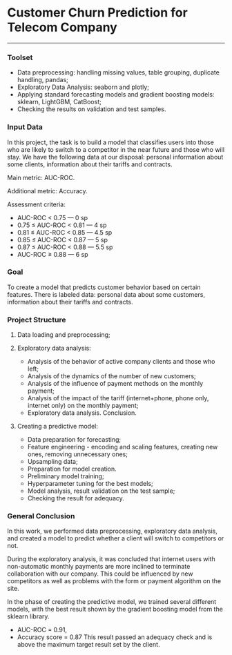 
# Customer Churn Prediction for Telecom Company
***

### Toolset
* Data preprocessing: handling missing values, table grouping, duplicate handling, pandas;
* Exploratory Data Analysis: seaborn and plotly;
* Applying standard forecasting models and gradient boosting models: sklearn, LightGBM, CatBoost;
* Checking the results on validation and test samples.

### Input Data

In this project, the task is to build a model that classifies users into those who are likely to switch to a competitor in the near future and those who will stay. We have the following data at our disposal: personal information about some clients, information about their tariffs and contracts.

Main metric: AUC-ROC.

Additional metric: Accuracy.

Assessment criteria:

* AUC-ROC < 0.75 — 0 sp
* 0.75 ≤ AUC-ROC < 0.81 — 4 sp
* 0.81 ≤ AUC-ROC < 0.85 — 4.5 sp
* 0.85 ≤ AUC-ROC < 0.87 — 5 sp
* 0.87 ≤ AUC-ROC < 0.88 — 5.5 sp
* AUC-ROC ≥ 0.88 — 6 sp

### Goal
To create a model that predicts customer behavior based on certain features.
There is labeled data: personal data about some customers, information about their tariffs and contracts.

### Project Structure

1. Data loading and preprocessing;


2. Exploratory data analysis:

   * Analysis of the behavior of active company clients and those who left;
   * Analysis of the dynamics of the number of new customers;
   * Analysis of the influence of payment methods on the monthly payment;
   * Analysis of the impact of the tariff (internet+phone, phone only, internet only) on the monthly payment;
   * Exploratory data analysis. Conclusion.
   
3. Creating a predictive model:  

    * Data preparation for forecasting;
    * Feature engineering - encoding and scaling features, creating new ones, removing unnecessary ones;
    * Upsampling data;
    * Preparation for model creation.
    * Preliminary model training;
    * Hyperparameter tuning for the best models;
    * Model analysis, result validation on the test sample;
    * Checking the result for adequacy.  

### General Conclusion

In this work, we performed data preprocessing, exploratory data analysis, and created a model to predict whether a client will switch to competitors or not.

During the exploratory analysis, it was concluded that internet users with non-automatic monthly payments are more inclined to terminate collaboration with our company. This could be influenced by new competitors as well as problems with the form or payment algorithm on the site.

In the phase of creating the predictive model, we trained several different models, with the best result shown by the gradient boosting model from the sklearn library.

* AUC-ROC = 0.91,
* Accuracy score = 0.87
This result passed an adequacy check and is above the maximum target result set by the client.
